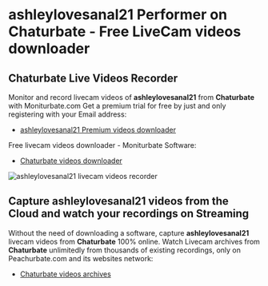 # ashleylovesanal21 Performer on Chaturbate - Free LiveCam videos downloader

## Chaturbate Live Videos Recorder

Monitor and record livecam videos of **ashleylovesanal21** from **Chaturbate** with Moniturbate.com
Get a premium trial for free by just and only registering with your Email address:
* [ashleylovesanal21 Premium videos downloader](https://moniturbate.com/request-demo-licence-key.html)

Free livecam videos downloader - Moniturbate Software:
* [Chaturbate videos downloader](https://moniturbate.com/moniturbate-download-software.html)

![ashleylovesanal21 livecam videos recorder](https://peachurnet.com/templates/moniturbate-software.png)


## Capture ashleylovesanal21 videos from the Cloud and watch your recordings on Streaming

Without the need of downloading a software, capture **ashleylovesanal21** livecam videos from **Chaturbate** 100% online.
Watch Livecam archives from **Chaturbate** unlimitedly from thousands of existing recordings, only on Peachurbate.com and its websites network:
* [Chaturbate videos archives](https://peachurnet.com/)